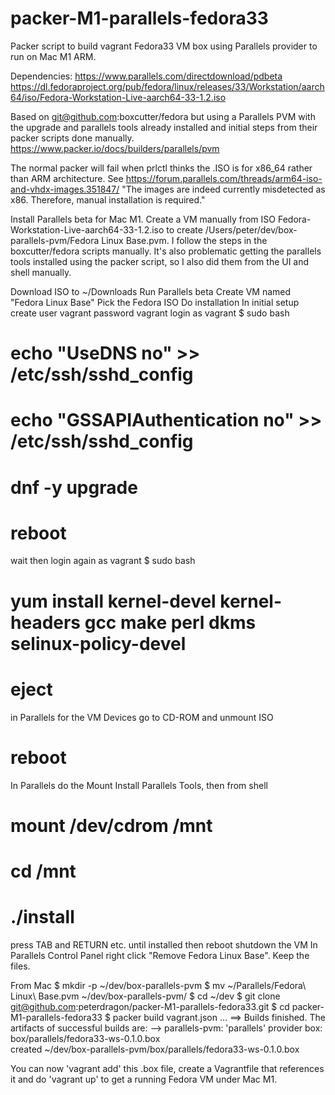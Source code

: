 # packer-M1-parallels-fedora33
Packer script to build vagrant Fedora33 VM box using Parallels provider to run on Mac M1 ARM.

Dependencies:
https://www.parallels.com/directdownload/pdbeta
https://dl.fedoraproject.org/pub/fedora/linux/releases/33/Workstation/aarch64/iso/Fedora-Workstation-Live-aarch64-33-1.2.iso

Based on git@github.com:boxcutter/fedora
but using a Parallels PVM with the upgrade and parallels tools already installed and initial steps from their packer scripts done manually.
https://www.packer.io/docs/builders/parallels/pvm

The normal packer will fail when prlctl thinks the .ISO is for x86_64 rather than ARM architecture.
See https://forum.parallels.com/threads/arm64-iso-and-vhdx-images.351847/
"The images are indeed currently misdetected as x86. Therefore, manual installation is required." 

Install Parallels beta for Mac M1.
Create a VM manually from ISO Fedora-Workstation-Live-aarch64-33-1.2.iso to create /Users/peter/dev/box-parallels-pvm/Fedora Linux Base.pvm.
I follow the steps in the boxcutter/fedora scripts manually. It's also problematic getting the parallels tools installed using the packer script, so I also did them from the UI and shell manually.

  Download ISO to ~/Downloads
  Run Parallels beta
  Create VM named "Fedora Linux Base"
  Pick the Fedora ISO
  Do installation
  In initial setup create user vagrant password vagrant
  login as vagrant
  $ sudo bash
  # echo "UseDNS no" >> /etc/ssh/sshd_config
  # echo "GSSAPIAuthentication no" >> /etc/ssh/sshd_config
  # dnf -y upgrade
  # reboot
  wait then login again as vagrant
  $ sudo bash
  # yum install kernel-devel kernel-headers gcc make perl dkms selinux-policy-devel
  # eject
  in Parallels for the VM Devices go to CD-ROM and unmount ISO
  # reboot  
  In Parallels do the Mount Install Parallels Tools, then from shell
  # mount /dev/cdrom /mnt
  # cd /mnt
  # ./install
  press TAB and RETURN etc. until installed then reboot
  shutdown the VM
  In Parallels Control Panel right click "Remove Fedora Linux Base". Keep the files.

  From Mac
  $ mkdir -p ~/dev/box-parallels-pvm
  $ mv ~/Parallels/Fedora\ Linux\ Base.pvm ~/dev/box-parallels-pvm/
  $ cd ~/dev
  $ git clone git@github.com:peterdragon/packer-M1-parallels-fedora33.git
  $ cd packer-M1-parallels-fedora33
  $ packer build vagrant.json
  ...
  ==> Builds finished. The artifacts of successful builds are:
  --> parallels-pvm: 'parallels' provider box: box/parallels/fedora33-ws-0.1.0.box  
  created ~/dev/box-parallels-pvm/box/parallels/fedora33-ws-0.1.0.box

 You can now 'vagrant add' this .box file, create a Vagrantfile that references it and do 'vagrant up' to get a running Fedora VM under Mac M1.

